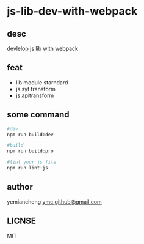 # js-lib-dev-with-webpack

## desc

devlelop js lib with webpack

## feat

- lib module starndard
- js syt transform
- js apitransform


## some command

```sh
#dev
npm run build:dev

#build
npm run build:pro

#lint your js file
npm run lint:js
```

## author

yemiancheng <ymc.github@gmail.com>

## LICNSE

MIT